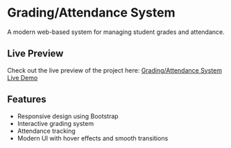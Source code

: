 # Grading/Attendance System

A modern web-based system for managing student grades and attendance.

## Live Preview

Check out the live preview of the project here: [Grading/Attendance System Live Demo](https://mihirtailor.github.io/Module_2_WebDevelopmentBasics2/module_2_assessment/grading_system/)

## Features

- Responsive design using Bootstrap
- Interactive grading system
- Attendance tracking
- Modern UI with hover effects and smooth transitions
